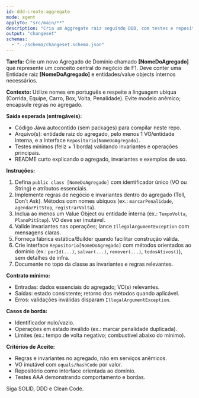 ```yaml
---
id: ddd-create-aggregate
mode: agent
applyTo: "src/main/**"
description: "Cria um Aggregate raiz seguindo DDD, com testes e repositório"
output: "changeset"
schemas:
  - "../schema/changeset.schema.json"
---
```


<!-- Prompt: Gerar um Agregado de Domínio -->
**Tarefa:** Crie um novo Agregado de Domínio chamado **[NomeDoAgregado]** que represente um conceito central do negócio de F1. Deve conter uma Entidade raiz **[NomeDoAgregado]** e entidades/value objects internos necessários.

**Contexto:** Utilize nomes em português e respeite a linguagem ubíqua (Corrida, Equipe, Carro, Box, Volta, Penalidade). Evite modelo anêmico; encapsule regras no agregado.

**Saída esperada (entregáveis):**
- Código Java autocontido (sem packages) para compilar neste repo.
- Arquivo(s): entidade raiz do agregado, pelo menos 1 VO/entidade interna, e a interface `Repositorio[NomeDoAgregado]`.
- Testes mínimos (feliz + 1 borda) validando invariantes e operações principais.
- README curto explicando o agregado, invariantes e exemplos de uso.

**Instruções:**
1) Defina `public class [NomeDoAgregado]` com identificador único (VO ou String) e atributos essenciais.
2) Implemente regras de negócio e invariantes dentro do agregado (Tell, Don’t Ask). Métodos com nomes ubíquos (ex.: `marcarPenalidade`, `agendarPitStop`, `registrarVolta`).
3) Inclua ao menos um Value Object ou entidade interna (ex.: `TempoVolta`, `PlanoPitStop`). VO deve ser imutável.
4) Valide invariantes nas operações; lance `IllegalArgumentException` com mensagens claras.
5) Forneça fábrica estática/Builder quando facilitar construção válida.
6) Crie interface `Repositorio[NomeDoAgregado]` com métodos orientados ao domínio (ex.: `porId(...)`, `salvar(...)`, `remover(...)`, `todosAtivos()`), sem detalhes de infra.
7) Documente no topo da classe as invariantes e regras relevantes.

**Contrato mínimo:**
- Entradas: dados essenciais do agregado; VO(s) relevantes.
- Saídas: estado consistente; retorno dos métodos quando aplicável.
- Erros: validações inválidas disparam `IllegalArgumentException`.

**Casos de borda:**
- Identificador nulo/vazio.
- Operações em estado inválido (ex.: marcar penalidade duplicada).
- Limites (ex.: tempo de volta negativo; combustível abaixo do mínimo).

**Critérios de Aceite:**
- Regras e invariantes no agregado, não em serviços anêmicos.
- VO imutável com `equals/hashCode` por valor.
- Repositório como interface orientada ao domínio.
- Testes AAA demonstrando comportamento e bordas.

Siga SOLID, DDD e Clean Code.
